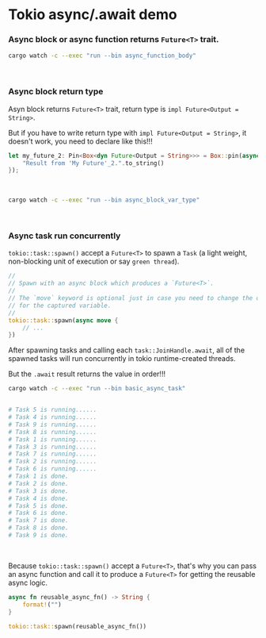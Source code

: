 # Tokio async/.await demo


### Async block or async function returns `Future<T>` trait.

```bash
cargo watch -c --exec "run --bin async_function_body"
```

</br>


### Async block return type

Asyn block returns `Future<T>` trait, return type is `impl Future<Output = String>`.

But if you have to write return type with `impl Future<Output = String>`,
it doesn't work, you need to declare like this!!!

```rust
let my_future_2: Pin<Box<dyn Future<Output = String>>> = Box::pin(async {
    "Result from 'My Future'_2.".to_string()
});
```

</br>

```bash
cargo watch -c --exec "run --bin async_block_var_type"
```

</br>

### Async task run concurrently

`tokio::task::spawn()` accept a `Future<T>` to spawn a `Task` (a light weight,
non-blocking unit of execution or say `green thread`).

```rust
//
// Spawn with an async block which produces a `Future<T>`.
//
// The `move` keyword is optional just in case you need to change the ownership
// for the captured variable.
//
tokio::task::spawn(async move {
    // ...
})
```

After spawning tasks and calling each `task::JoinHandle.await`, all of
the spawned tasks will run concurrently in tokio runtime-created threads.

But the `.await` result returns the value in order!!!

```bash
cargo watch -c --exec "run --bin basic_async_task"


# Task 5 is running......
# Task 4 is running......
# Task 9 is running......
# Task 8 is running......
# Task 1 is running......
# Task 3 is running......
# Task 7 is running......
# Task 2 is running......
# Task 6 is running......
# Task 1 is done.
# Task 2 is done.
# Task 3 is done.
# Task 4 is done.
# Task 5 is done.
# Task 6 is done.
# Task 7 is done.
# Task 8 is done.
# Task 9 is done.
```

</br>

Because `tokio::task::spawn()` accept a `Future<T>`, that's why you can pass an
async function and call it to produce a `Future<T>` for getting the reusable async logic.

```rust
async fn reusable_async_fn() -> String {
    format!("")
}

tokio::task::spawn(reusable_async_fn())
```
</br>


